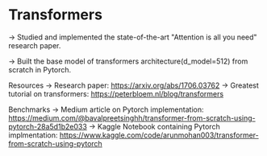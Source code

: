 # Transformers
-> Studied and implemented the state-of-the-art "Attention is all you need" research paper.

-> Built the base model of transformers architecture(d_model=512) from scratch in Pytorch.

Resources
-> Research paper: https://arxiv.org/abs/1706.03762
-> Greatest tutorial on transformers: https://peterbloem.nl/blog/transformers

Benchmarks
-> Medium article on Pytorch implementation: https://medium.com/@bavalpreetsinghh/transformer-from-scratch-using-pytorch-28a5d1b2e033
-> Kaggle Notebook containing Pytorch implmentation: https://www.kaggle.com/code/arunmohan003/transformer-from-scratch-using-pytorch
